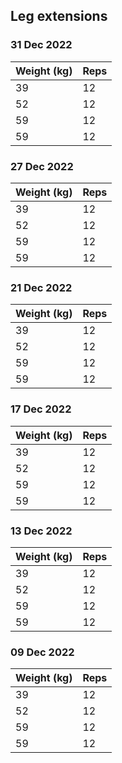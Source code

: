 ## Leg extensions

### 31 Dec 2022

| Weight (kg) | Reps |
| ----------- | ---- |
| 39 | 12 |
| 52 | 12 |
| 59 | 12 |
| 59 | 12 |

### 27 Dec 2022

| Weight (kg) | Reps |
| ----------- | ---- |
| 39 | 12 |
| 52 | 12 |
| 59 | 12 |
| 59 | 12 |

### 21 Dec 2022

| Weight (kg) | Reps |
| ----------- | ---- |
| 39 | 12 |
| 52 | 12 |
| 59 | 12 |
| 59 | 12 |

### 17 Dec 2022

| Weight (kg) | Reps |
| ----------- | ---- |
| 39 | 12 |
| 52 | 12 |
| 59 | 12 |
| 59 | 12 |

### 13 Dec 2022

| Weight (kg) | Reps |
| ----------- | ---- |
| 39 | 12 |
| 52 | 12 |
| 59 | 12 |
| 59 | 12 |

### 09 Dec 2022

| Weight (kg) | Reps |
| ----------- | ---- |
| 39 | 12 |
| 52 | 12 |
| 59 | 12 |
| 59 | 12 |